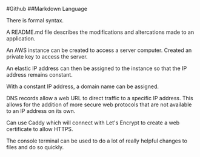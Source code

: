 #Github
##Markdown Language

There is formal syntax.

A README.md file describes the modifications and altercations made to an application.

An AWS instance can be created to access a server computer. Created an private key to access the server.

An elastic IP address can then be assigned to the instance so that the IP address remains constant.

With a constant IP address, a domain name can be assigned.

DNS records allow a web URL to direct traffic to a specific IP address. This allows for the addition
of more secure web protocols that are not available to an IP address on its own.

Can use Caddy which will connect with Let's Encrypt to create a web certificate to allow HTTPS.

The console terminal can be used to do a lot of really helpful changes to files and do so quickly.
